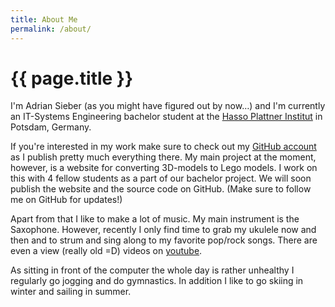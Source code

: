 ```yaml
---
title: About Me
permalink: /about/
---
```


# {{ page.title }}

I'm Adrian Sieber (as you might have figured out by now…)
and I'm currently an IT-Systems Engineering bachelor student
at the [Hasso Plattner Institut](https://hpi.de) in Potsdam, Germany.

If you're interested in my work make sure to check out my
[GitHub account](https://github.com/adius) as I publish pretty much
everything there.
My main project at the moment, however, is a website for converting 3D-models
to Lego models.
I work on this with 4 fellow students as a part of our bachelor project.
We will soon publish the website and the source code on GitHub.
(Make sure to follow me on GitHub for updates!)

Apart from that I like to make a lot of music.
My main instrument is the Saxophone.
However, recently I only find time to grab my ukulele now and then and
to strum and sing along to my favorite pop/rock songs.
There are even a view (really old =D)
videos on [youtube](https://youtube.com/LeoMaskMusic).

As sitting in front of the computer the whole day is rather unhealthy
I regularly go jogging and do gymnastics.
In addition I like to go skiing in winter and sailing in summer.
